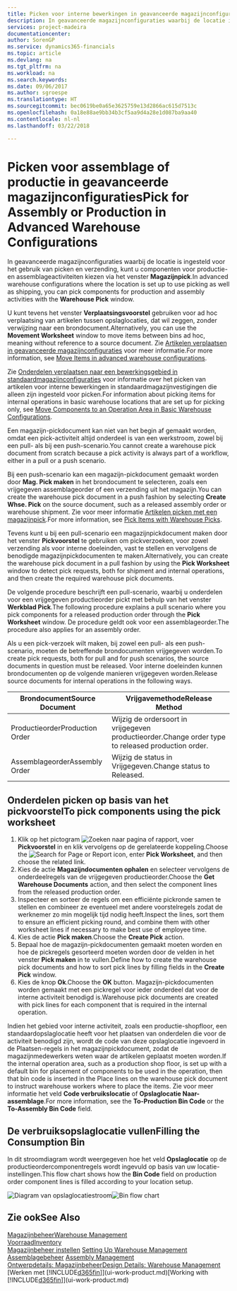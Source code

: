 ```yaml
---
title: Picken voor interne bewerkingen in geavanceerde magazijnconfiguraties | Microsoft Docs
description: In geavanceerde magazijnconfiguraties waarbij de locatie is ingesteld voor het gebruik van picken en verzending, kunt u componenten voor productie- en assemblageactiviteiten kiezen via het venster **Magazijnpick**.
services: project-madeira
documentationcenter: 
author: SorenGP
ms.service: dynamics365-financials
ms.topic: article
ms.devlang: na
ms.tgt_pltfrm: na
ms.workload: na
ms.search.keywords: 
ms.date: 09/06/2017
ms.author: sgroespe
ms.translationtype: HT
ms.sourcegitcommit: bec0619be0a65e3625759e13d2866ac615d7513c
ms.openlocfilehash: 0a18e88ae9bb34b3cf5aa9d4a28e1d087ba9aa40
ms.contentlocale: nl-nl
ms.lasthandoff: 03/22/2018

---
```

# <a name="pick-for-assembly-or-production-in-advanced-warehouse-configurations"></a><span data-ttu-id="34fc4-103">Picken voor assemblage of productie in geavanceerde magazijnconfiguraties</span><span class="sxs-lookup"><span data-stu-id="34fc4-103">Pick for Assembly or Production in Advanced Warehouse Configurations</span></span>
<span data-ttu-id="34fc4-104">In geavanceerde magazijnconfiguraties waarbij de locatie is ingesteld voor het gebruik van picken en verzending, kunt u componenten voor productie- en assemblageactiviteiten kiezen via het venster **Magazijnpick**.</span><span class="sxs-lookup"><span data-stu-id="34fc4-104">In advanced warehouse configurations where the location is set up to use picking as well as shipping, you can pick components for production and assembly activities with the **Warehouse Pick** window.</span></span>  

<span data-ttu-id="34fc4-105">U kunt tevens het venster **Verplaatsingsvoorstel** gebruiken voor ad hoc verplaatsing van artikelen tussen opslaglocaties, dat wil zeggen, zonder verwijzing naar een brondocument.</span><span class="sxs-lookup"><span data-stu-id="34fc4-105">Alternatively, you can use the **Movement Worksheet** window to move items between bins ad hoc, meaning without reference to a source document.</span></span> <span data-ttu-id="34fc4-106">Zie [Artikelen verplaatsen in geavanceerde magazijnconfiguraties](warehouse-how-to-move-items-in-advanced-warehousing.md) voor meer informatie.</span><span class="sxs-lookup"><span data-stu-id="34fc4-106">For more information, see [Move Items in advanced warehouse configurations](warehouse-how-to-move-items-in-advanced-warehousing.md).</span></span>  

<span data-ttu-id="34fc4-107">Zie [Onderdelen verplaatsen naar een bewerkingsgebied in standaardmagazijnconfiguraties](warehouse-how-to-move-components-to-an-operation-area-in-basic-warehousing.md) voor informatie over het picken van artikelen voor interne bewerkingen in standaardmagazijnvestigingen die alleen zijn ingesteld voor picken.</span><span class="sxs-lookup"><span data-stu-id="34fc4-107">For information about picking items for internal operations in basic warehouse locations that are set up for picking only, see [Move Components to an Operation Area in Basic Warehouse Configurations](warehouse-how-to-move-components-to-an-operation-area-in-basic-warehousing.md).</span></span>  

<span data-ttu-id="34fc4-108">Een magazijn-pickdocument kan niet van het begin af gemaakt worden, omdat een pick-activiteit altijd onderdeel is van een werkstroom, zowel bij een pull- als bij een push-scenario.</span><span class="sxs-lookup"><span data-stu-id="34fc4-108">You cannot create a warehouse pick document from scratch because a pick activity is always part of a workflow, either in a pull or a push scenario.</span></span>  

<span data-ttu-id="34fc4-109">Bij een push-scenario kan een magazijn-pickdocument gemaakt worden door **Mag. Pick maken** in het brondocument te selecteren, zoals een vrijgegeven assemblageorder of een verzending uit het magazijn.</span><span class="sxs-lookup"><span data-stu-id="34fc4-109">You can create the warehouse pick document in a push fashion by selecting **Create Whse. Pick** on the source document, such as a released assembly order or warehouse shipment.</span></span> <span data-ttu-id="34fc4-110">Zie voor meer informatie [Artikelen picken met een magazijnpick](warehouse-how-to-pick-items-for-warehouse-shipment.md).</span><span class="sxs-lookup"><span data-stu-id="34fc4-110">For more information, see [Pick Items with Warehouse Picks](warehouse-how-to-pick-items-for-warehouse-shipment.md).</span></span>  

<span data-ttu-id="34fc4-111">Tevens kunt u bij een pull-scenario een magazijnpickdocument maken door het venster **Pickvoorstel** te gebruiken om pickverzoeken, voor zowel verzending als voor interne doeleinden, vast te stellen en vervolgens de benodigde magazijnpickdocumenten te maken.</span><span class="sxs-lookup"><span data-stu-id="34fc4-111">Alternatively, you can create the warehouse pick document in a pull fashion by using the **Pick Worksheet** window to detect pick requests, both for shipment and internal operations, and then create the required warehouse pick documents.</span></span>  

<span data-ttu-id="34fc4-112">De volgende procedure beschrijft een pull-scenario, waarbij u onderdelen voor een vrijgegeven productieorder pickt met behulp van het venster **Werkblad Pick**.</span><span class="sxs-lookup"><span data-stu-id="34fc4-112">The following procedure explains a pull scenario where you pick components for a released production order through the **Pick Worksheet** window.</span></span> <span data-ttu-id="34fc4-113">De procedure geldt ook voor een assemblageorder.</span><span class="sxs-lookup"><span data-stu-id="34fc4-113">The procedure also applies for an assembly order.</span></span>  

<span data-ttu-id="34fc4-114">Als u een pick-verzoek wilt maken, bij zowel een pull- als een push-scenario, moeten de betreffende brondocumenten vrijgegeven worden.</span><span class="sxs-lookup"><span data-stu-id="34fc4-114">To create pick requests, both for pull and for push scenarios, the source documents in question must be released.</span></span> <span data-ttu-id="34fc4-115">Voor interne doeleinden kunnen brondocumenten op de volgende manieren vrijgegeven worden.</span><span class="sxs-lookup"><span data-stu-id="34fc4-115">Release source documents for internal operations in the following ways.</span></span>  

|<span data-ttu-id="34fc4-116">Brondocument</span><span class="sxs-lookup"><span data-stu-id="34fc4-116">Source Document</span></span>|<span data-ttu-id="34fc4-117">Vrijgavemethode</span><span class="sxs-lookup"><span data-stu-id="34fc4-117">Release Method</span></span>|  
|---------------------|--------------------|  
|<span data-ttu-id="34fc4-118">Productieorder</span><span class="sxs-lookup"><span data-stu-id="34fc4-118">Production Order</span></span>|<span data-ttu-id="34fc4-119">Wijzig de ordersoort in vrijgegeven productieorder.</span><span class="sxs-lookup"><span data-stu-id="34fc4-119">Change order type to released production order.</span></span>|  
|<span data-ttu-id="34fc4-120">Assemblageorder</span><span class="sxs-lookup"><span data-stu-id="34fc4-120">Assembly Order</span></span>|<span data-ttu-id="34fc4-121">Wijzig de status in Vrijgegeven.</span><span class="sxs-lookup"><span data-stu-id="34fc4-121">Change status to Released.</span></span>|  

## <a name="to-pick-components-using-the-pick-worksheet"></a><span data-ttu-id="34fc4-122">Onderdelen picken op basis van het pickvoorstel</span><span class="sxs-lookup"><span data-stu-id="34fc4-122">To pick components using the pick worksheet</span></span>  
1.  <span data-ttu-id="34fc4-123">Klik op het pictogram ![Zoeken naar pagina of rapport](media/ui-search/search_small.png "pictogram Zoeken naar pagina of rapport"), voer **Pickvoorstel** in en klik vervolgens op de gerelateerde koppeling.</span><span class="sxs-lookup"><span data-stu-id="34fc4-123">Choose the ![Search for Page or Report](media/ui-search/search_small.png "Search for Page or Report icon") icon, enter **Pick Worksheet**, and then choose the related link.</span></span>  
2.  <span data-ttu-id="34fc4-124">Kies de actie **Magazijndocumenten ophalen** en selecteer vervolgens de onderdeelregels van de vrijgegeven productieorder.</span><span class="sxs-lookup"><span data-stu-id="34fc4-124">Choose the **Get Warehouse Documents** action, and then select the component lines from the released production order.</span></span>  
3.  <span data-ttu-id="34fc4-125">Inspecteer en sorteer de regels om een efficiënte pickronde samen te stellen en combineer ze eventueel met andere voorstelregels zodat de werknemer zo min mogelijk tijd nodig heeft.</span><span class="sxs-lookup"><span data-stu-id="34fc4-125">Inspect the lines, sort them to ensure an efficient picking round, and combine them with other worksheet lines if necessary to make best use of employee time.</span></span>  
4.  <span data-ttu-id="34fc4-126">Kies de actie **Pick maken**.</span><span class="sxs-lookup"><span data-stu-id="34fc4-126">Choose the **Create Pick** action.</span></span>  
5.  <span data-ttu-id="34fc4-127">Bepaal hoe de magazijn-pickdocumenten gemaakt moeten worden en hoe de pickregels gesorteerd moeten worden door de velden in het venster **Pick maken** in te vullen.</span><span class="sxs-lookup"><span data-stu-id="34fc4-127">Define how to create the warehouse pick documents and how to sort pick lines by filling fields in the **Create Pick** window.</span></span>  
6.  <span data-ttu-id="34fc4-128">Kies de knop **Ok**.</span><span class="sxs-lookup"><span data-stu-id="34fc4-128">Choose the **OK** button.</span></span> <span data-ttu-id="34fc4-129">Magazijn-pickdocumenten worden gemaakt met een pickregel voor ieder onderdeel dat voor de interne activiteit benodigd is.</span><span class="sxs-lookup"><span data-stu-id="34fc4-129">Warehouse pick documents are created with pick lines for each component that is required in the internal operation.</span></span>  

<span data-ttu-id="34fc4-130">Indien het gebied voor interne activiteit, zoals een productie-shopfloor, een standaardopslaglocatie heeft voor het plaatsen van onderdelen die voor de activiteit benodigd zijn, wordt de code van deze opslaglocatie ingevoerd in de Plaatsen-regels in het magazijnpickdocument, zodat de magazijnmedewerkers weten waar de artikelen geplaatst moeten worden.</span><span class="sxs-lookup"><span data-stu-id="34fc4-130">If the internal operation area, such as a production shop floor, is set up with a default bin for placement of components to be used in the operation, then that bin code is inserted in the Place lines on the warehouse pick document to instruct warehouse workers where to place the items.</span></span> <span data-ttu-id="34fc4-131">Zie voor meer informatie het veld **Code verbruikslocatie** of **Opslaglocatie Naar-assemblage**.</span><span class="sxs-lookup"><span data-stu-id="34fc4-131">For more information, see the **To-Production Bin Code** or the **To-Assembly Bin Code** field.</span></span>

## <a name="filling-the-consumption-bin"></a><span data-ttu-id="34fc4-132">De verbruiksopslaglocatie vullen</span><span class="sxs-lookup"><span data-stu-id="34fc4-132">Filling the Consumption Bin</span></span>
<span data-ttu-id="34fc4-133">In dit stroomdiagram wordt weergegeven hoe het veld **Opslaglocatie** op de productieordercomponentregels wordt ingevuld op basis van uw locatie-instellingen.</span><span class="sxs-lookup"><span data-stu-id="34fc4-133">This flow chart shows how the **Bin Code** field on production order component lines is filled according to your location setup.</span></span>

<span data-ttu-id="34fc4-134">![Diagram van opslaglocatiestroom](media/binflow.png "Opslaglocatiestroom")</span><span class="sxs-lookup"><span data-stu-id="34fc4-134">![Bin flow chart](media/binflow.png "BinFlow")</span></span>  

## <a name="see-also"></a><span data-ttu-id="34fc4-135">Zie ook</span><span class="sxs-lookup"><span data-stu-id="34fc4-135">See Also</span></span>
[<span data-ttu-id="34fc4-136">Magazijnbeheer</span><span class="sxs-lookup"><span data-stu-id="34fc4-136">Warehouse Management</span></span>](warehouse-manage-warehouse.md)  
[<span data-ttu-id="34fc4-137">Voorraad</span><span class="sxs-lookup"><span data-stu-id="34fc4-137">Inventory</span></span>](inventory-manage-inventory.md)  
<span data-ttu-id="34fc4-138">[Magazijnbeheer instellen](warehouse-setup-warehouse.md)   </span><span class="sxs-lookup"><span data-stu-id="34fc4-138">[Setting Up Warehouse Management](warehouse-setup-warehouse.md)   </span></span>  
<span data-ttu-id="34fc4-139">[Assemblagebeheer](assembly-assemble-items.md)  </span><span class="sxs-lookup"><span data-stu-id="34fc4-139">[Assembly Management](assembly-assemble-items.md)  </span></span>  
[<span data-ttu-id="34fc4-140">Ontwerpdetails: Magazijnbeheer</span><span class="sxs-lookup"><span data-stu-id="34fc4-140">Design Details: Warehouse Management</span></span>](design-details-warehouse-management.md)  
<span data-ttu-id="34fc4-141">[Werken met [!INCLUDE[d365fin](includes/d365fin_md.md)]](ui-work-product.md)</span><span class="sxs-lookup"><span data-stu-id="34fc4-141">[Working with [!INCLUDE[d365fin](includes/d365fin_md.md)]](ui-work-product.md)</span></span>

